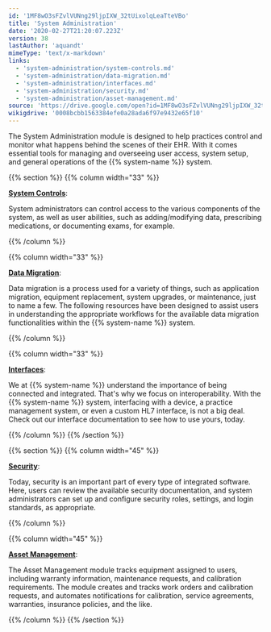 ```yaml
---
id: '1MF8wO3sFZvlVUNng29ljpIXW_32tUixolqLeaTteVBo'
title: 'System Administration'
date: '2020-02-27T21:20:07.223Z'
version: 38
lastAuthor: 'aquandt'
mimeType: 'text/x-markdown'
links:
  - 'system-administration/system-controls.md'
  - 'system-administration/data-migration.md'
  - 'system-administration/interfaces.md'
  - 'system-administration/security.md'
  - 'system-administration/asset-management.md'
source: 'https://drive.google.com/open?id=1MF8wO3sFZvlVUNng29ljpIXW_32tUixolqLeaTteVBo'
wikigdrive: '0008bcbb1563384efe0a28ada6f97e9432e65f10'
---
```

The System Administration module is designed to help practices control and monitor what happens behind the scenes of their EHR. With it comes essential tools for managing and overseeing user access, system setup, and general operations of the {{% system-name %}} system.

{{% section %}}
{{% column width="33" %}}

[**System Controls**](system-administration/system-controls.md):

System administrators can control access to the various components of the system, as well as user abilities, such as adding/modifying data, prescribing medications, or documenting exams, for example.

{{% /column %}}

{{% column width="33" %}}

[**Data Migration**](system-administration/data-migration.md):

Data migration is a process used for a variety of things, such as application migration, equipment replacement, system upgrades, or maintenance, just to name a few. The following resources have been designed to assist users in understanding the appropriate workflows for the available data migration functionalities within the {{% system-name %}} system.

{{% /column %}}

{{% column width="33" %}}

[**Interfaces**](system-administration/interfaces.md):

We at {{% system-name %}} understand the importance of being connected and integrated. That's why we focus on interoperability. With the {{% system-name %}} system, interfacing with a device, a practice management system, or even a custom HL7 interface, is not a big deal. Check out our interface documentation to see how to use yours, today.

{{% /column %}}
{{% /section %}}

{{% section %}}
{{% column width="45" %}}

[**Security**](system-administration/security.md):

Today, security is an important part of every type of integrated software. Here, users can review the available security documentation, and system administrators can set up and configure security roles, settings, and login standards, as appropriate.

{{% /column %}}

{{% column width="45" %}}

[**Asset Management**](system-administration/asset-management.md):

The Asset Management module tracks equipment assigned to users, including warranty information, maintenance requests, and calibration requirements. The module creates and tracks work orders and calibration requests, and automates notifications for calibration, service agreements, warranties, insurance policies, and the like.

{{% /column %}}
{{% /section %}}
